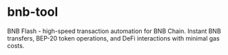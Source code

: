 # bnb-tool
BNB Flash - high-speed transaction automation for BNB Chain. Instant BNB transfers, BEP-20 token operations, and DeFi interactions with minimal gas costs.
